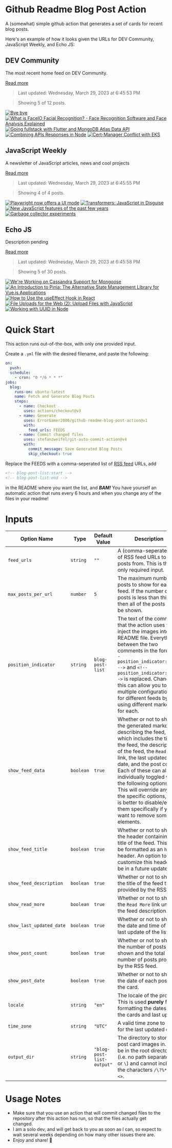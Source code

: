 # Github Readme Blog Post Action

A (somewhat) simple github action that generates a set of cards for recent blog posts.

Here's an example of how it looks given the URLs for DEV Community, JavaScript Weekly, and Echo JS:

<!-- post-list:start -->
## DEV Community

The most recent home feed on DEV Community.

[Read more](https://dev.to)
> Last updated: Wednesday, March 29, 2023 at 6:45:53 PM

> Showing 5 of 12 posts.

[![Bye bye](https://raw.githubusercontent.com/ErrorGamer2000/github-readme-blog-post-action/main/generated_files/DEV_Community/Bye_bye.svg)](https://dev.to/corners2wall/bye-bye-18ip)
[![What is FaceIO Facial Recognition? - Face Recognition Software and Face Analysis Explained](https://raw.githubusercontent.com/ErrorGamer2000/github-readme-blog-post-action/main/generated_files/DEV_Community/What_is_FaceIO_Facial_Recognition__-_Face_Recognition_Software_and_Face_Analysis_Explained.svg)](https://dev.to/ahmedqureshi54/what-is-faceio-facial-recognition-face-recognition-software-and-face-analysis-explained-3e7m)
[![Going fullstack with Flutter and MongoDB Atlas Data API](https://raw.githubusercontent.com/ErrorGamer2000/github-readme-blog-post-action/main/generated_files/DEV_Community/Going_fullstack_with_Flutter_and_MongoDB_Atlas_Data_API.svg)](https://dev.to/malomz/going-fullstack-with-flutter-and-mongodb-atlas-data-api-381m)
[![Combining APIs Responses in Node](https://raw.githubusercontent.com/ErrorGamer2000/github-readme-blog-post-action/main/generated_files/DEV_Community/Combining_APIs_Responses_in_Node.svg)](https://dev.to/lutefd/combining-two-api-responses-in-node-4n47)
[![Cert-Manager Conflict with EKS](https://raw.githubusercontent.com/ErrorGamer2000/github-readme-blog-post-action/main/generated_files/DEV_Community/Cert-Manager_Conflict_with_EKS.svg)](https://dev.to/aws-builders/conflict-cert-manager-with-eks-2lbf)


## JavaScript Weekly

A newsletter of JavaScript articles, news and cool projects

[Read more](https://javascriptweekly.com/)
> Last updated: Wednesday, March 29, 2023 at 6:45:55 PM

> Showing 4 of 4 posts.

[![Playwright now offers a UI mode](https://raw.githubusercontent.com/ErrorGamer2000/github-readme-blog-post-action/main/generated_files/JavaScript_Weekly/Playwright_now_offers_a_UI_mode.svg)](https://javascriptweekly.com/issues/631)
[![Transformers: JavaScript in Disguise](https://raw.githubusercontent.com/ErrorGamer2000/github-readme-blog-post-action/main/generated_files/JavaScript_Weekly/Transformers__JavaScript_in_Disguise.svg)](https://javascriptweekly.com/issues/630)
[![New JavaScript features of the past few years](https://raw.githubusercontent.com/ErrorGamer2000/github-readme-blog-post-action/main/generated_files/JavaScript_Weekly/New_JavaScript_features_of_the_past_few_years.svg)](https://javascriptweekly.com/issues/629)
[![Garbage collector experiments](https://raw.githubusercontent.com/ErrorGamer2000/github-readme-blog-post-action/main/generated_files/JavaScript_Weekly/Garbage_collector_experiments.svg)](https://javascriptweekly.com/issues/628)


## Echo JS

Description pending

[Read more](
http://www.echojs.com
)
> Last updated: Wednesday, March 29, 2023 at 6:45:58 PM

> Showing 5 of 30 posts.

[![We're Working on Cassandra Support for Mongoose](https://raw.githubusercontent.com/ErrorGamer2000/github-readme-blog-post-action/main/generated_files/_Echo_JS_/We're_Working_on_Cassandra_Support_for_Mongoose.svg)](http://www.thecodebarbarian.com/were-working-on-cassandra-support-for-mongoose)
[![
An Introduction to Pinia: The Alternative State Management Library for Vue.js Applications
](https://raw.githubusercontent.com/ErrorGamer2000/github-readme-blog-post-action/main/generated_files/_Echo_JS_/_An_Introduction_to_Pinia__The_Alternative_State_Management_Library_for_Vue.js_Applications_.svg)](
https://goo.su/bi70g
)
[![How to Use the useEffect Hook in React](https://raw.githubusercontent.com/ErrorGamer2000/github-readme-blog-post-action/main/generated_files/_Echo_JS_/How_to_Use_the_useEffect_Hook_in_React.svg)](https://dskcode.com/how-to-use-the-useeffect-hook-in-react)
[![File Uploads for the Web (2): Upload Files with JavaScript](https://raw.githubusercontent.com/ErrorGamer2000/github-readme-blog-post-action/main/generated_files/_Echo_JS_/File_Uploads_for_the_Web_(2)__Upload_Files_with_JavaScript.svg)](https://austingil.com/upload-files-with-javascript/)
[![Working with UUID in Node](https://raw.githubusercontent.com/ErrorGamer2000/github-readme-blog-post-action/main/generated_files/_Echo_JS_/Working_with_UUID_in_Node.svg)](
https://masteringjs.io/tutorials/node/uuid
)


<!-- post-list:end -->

# Quick Start

This action runs out-of-the-box, with only one provided input.

Create a `.yml` file with the desired filename, and paste the following:

```yml
on:
  push:
  schedule:
    - cron: "0 */6 * * *"
jobs:
  blog:
    runs-on: ubuntu-latest
    name: Fetch and Generate Blog Posts
    steps:
      - name: Checkout
        uses: actions/checkout@v3
      - name: Generate
        uses: ErrorGamer2000/github-readme-blog-post-action@v1
        with:
          feed_urls: FEEDS
      - name: Commit changed files
        uses: stefanzweifel/git-auto-commit-action@v4
        with:
          commit_message: Save Generated Blog Posts
          skip_checkout: true
```

Replace the FEEDS with a comma-seperated list of [RSS feed](https://rss.com/blog/how-do-rss-feeds-work/) URLs, add

```md
<!-- blog-post-list:start -->
<!-- blog-post-list:end -->
```

in the README where you want the list, and **_BAM!_** You have yourself an automatic action that runs every 6 hours and when you change any of the files in your readme!

# Inputs

<table>
  <thead>
    <tr>
      <th>Option Name</th>
      <th>Type</th>
      <th>Default Value</th>
      <th>Description</th>
    </tr>
  </thead>
  <tbody>
    <tr>
      <td><code>feed_urls</code></td>
      <td><code>string</code></td>
      <td><code>""</code></td>
      <td>A (comma-seperated) list of RSS feed URLs to load posts from. This is the only required input.</td>
    </tr>
    <tr>
      <td><code>max_posts_per_url</code></td>
      <td><code>number</code></td>
      <td><code>5</code></td>
      <td>The maximum number of posts to show for each feed. If the number of posts is less than this, then all of the posts will be shown.</td>
    </tr>
    <tr>
      <td><code>position_indicator</code></td>
      <td><code>string</code></td>
      <td><code>blog-post-list</code></td>
      <td>The text of the comments that the action uses to inject the images into the README file. Everything between the two comments in the form <code>&lt;!-- position_indicator:start --&gt;</code> and <code>&lt;!-- position_indicator:end --&gt;</code> is replaced. Changing this can allow you to use multiple configurations for different feeds by using different markers for each.</td>
    </tr>
    <tr>
      <td><code>show_feed_data</code></td>
      <td><code>boolean</code></td>
      <td><code>true</code></td>
      <td>Whether or not to show the generated markdown describing the feed, which includes the title of the feed, the description of the feed, the <code>Read More</code> link, the last updated date, and the post count. Each of these can also be individually toggled with the following options. This will override any of the specific options, so it is better to disable/enable them specifically if you want to remove some elements.</td>
    </tr>
    <tr>
      <td><code>show_feed_title</code></td>
      <td><code>boolean</code></td>
      <td><code>true</code></td>
      <td>Whether or not to show the header containing the title of the feed. This will be formatted as an <code>h2</code> header. An option to customize this header will be in a future update.</td>
    </tr>
    <tr>
      <td><code>show_feed_description</code></td>
      <td><code>boolean</code></td>
      <td><code>true</code></td>
      <td>Whether or not to show the title of the feed that is provided by the RSS feed.</td>
    </tr>
    <tr>
      <td><code>show_read_more</code></td>
      <td><code>boolean</code></td>
      <td><code>true</code></td>
      <td>Whether or not to show the <code>Read More</code> link under the feed description.</td>
    </tr>
    <tr>
      <td><code>show_last_updated_date</code></td>
      <td><code>boolean</code></td>
      <td><code>true</code></td>
      <td>Whether or not to show the date and time of the last update of the list.</td>
    </tr>
    <tr>
      <td><code>show_post_count</code></td>
      <td><code>boolean</code></td>
      <td><code>true</code></td>
      <td>Whether or not to show the number of posts shown and the total number of posts provided by the RSS feed.</td>
    </tr>
    <tr>
      <td><code>show_post_date</code></td>
      <td><code>boolean</code></td>
      <td><code>true</code></td>
      <td>Whether or not to show the date of each post on the card.</td>
    </tr>
    <tr>
      <td><code>locale</code></td>
      <td><code>string</code></td>
      <td><code>"en"</code></td>
      <td>The locale of the project. This is used <strong>purely</strong> for formatting the dates of the cards and last update.</td>
    </tr>
    <tr>
      <td><code>time_zone</code></td>
      <td><code>string</code></td>
      <td><code>"UTC"</code></td>
      <td>A valid time zone to use for the last updated date.</td>
    </tr>
    <tr>
      <td><code>output_dir</code></td>
      <td><code>string</code></td>
      <td><code>"blog-post-list-output"</code></td>
      <td>The directory to store the post card images in. Must be in the root directory (i.e. no path separators <code>/</code> or <code>\</code>) and cannot include the characters <code>/\?%*:|"&lt;&gt;</code>.</td>
    </tr>
<!--
    <tr>
      <td><code></code></td>
      <td><cde></cde></td>
      <td><code></code></td>
      <td></td>
    </tr>
-->
  </tbody>
</table>

# Usage Notes

- Make sure that you use an action that will commit changed files to the repository after this action has run, so that the files actually get changed.
- I am a solo dev, and will get back to you as soon as I can, so expect to wait several weeks depending on how many other issues there are.
- Enjoy and share! 🤗
